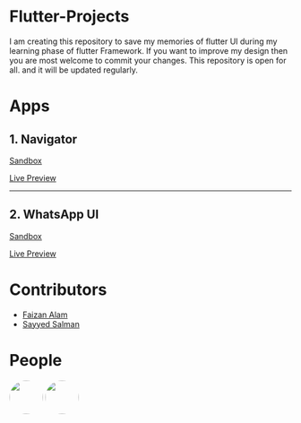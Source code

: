 # Flutter-Projects

I am creating this repository to save my memories of flutter UI during my learning phase of flutter Framework. If you want to improve my design then you are most welcome to commit your changes.
This repository is open for all. and it will be updated regularly.

# Apps

## 1. Navigator

<a href="https://zapp.run/edit/flutter-z7i06eb7j06?lazy=false&split=50&entry=lib/main.dart&file=lib/main.dart">Sandbox</a>

[Live Preview](https://z7i06eb7j06.zapp.page/#/)

<hr>

## 2. WhatsApp UI

<a href="https://zapp.run/edit/flutter-z02a06tm02b0?lazy=false&split=50&entry=lib/main.dart&file=lib/main.dart">Sandbox</a>

[Live Preview](https://z02a06tm02b0.zapp.page/#/)

# Contributors

- [Faizan Alam](https://github.com/faizan619)
- [Sayyed Salman](https://github.com/Sayyed-Salman)

# People

  <img src="https://avatars.githubusercontent.com/u/95950378?v=4" width="60" style="border-radius:90%"/>
  <img src="https://avatars.githubusercontent.com/u/75083770?v=4" width="60" style="border-radius:90%"/>
